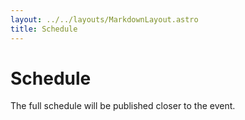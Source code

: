 ```yaml
---
layout: ../../layouts/MarkdownLayout.astro
title: Schedule
---
```


# Schedule

The full schedule will be published closer to the event.
